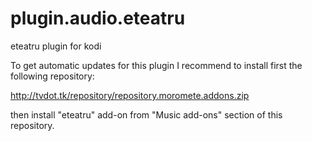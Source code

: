 plugin.audio.eteatru
====================

eteatru plugin for kodi

To get automatic updates for this plugin I recommend to install first
the following repository:

http://tvdot.tk/repository/repository.moromete.addons.zip

then install "eteatru" add-on from "Music add-ons" section of this repository.